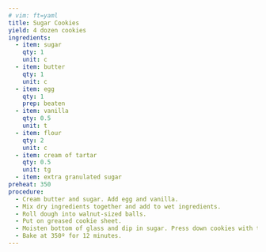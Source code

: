 ```yaml
---
# vim: ft=yaml
title: Sugar Cookies
yield: 4 dozen cookies
ingredients:
  - item: sugar
    qty: 1
    unit: c
  - item: butter
    qty: 1
    unit: c
  - item: egg
    qty: 1
    prep: beaten
  - item: vanilla
    qty: 0.5
    unit: t
  - item: flour
    qty: 2
    unit: c
  - item: cream of tartar
    qty: 0.5
    unit: tg
  - item: extra granulated sugar
preheat: 350
procedure:
  - Cream butter and sugar. Add egg and vanilla.
  - Mix dry ingredients together and add to wet ingredients.
  - Roll dough into walnut-sized balls. 
  - Put on greased cookie sheet.
  - Moisten bottom of glass and dip in sugar. Press down cookies with the glass.
  - Bake at 350º for 12 minutes.
---
```

